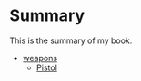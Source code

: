 # Summary

This is the summary of my book.

* [weapons](weapons/README.md)
    * [Pistol](weapons/pistol.md)
